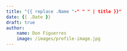 ```yaml
---
title: "{{ replace .Name "-" " " | title }}"
date: {{ .Date }}
draft: true
author:
    name: Don Figuerres
    image: /images/profile-image.jpg
---
```


